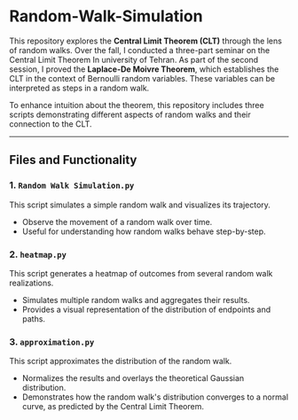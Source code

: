 # Random-Walk-Simulation

This repository explores the **Central Limit Theorem (CLT)** through the lens of random walks. Over the fall, I conducted a three-part seminar on the Central Limit Theorem In university of Tehran. As part of the second session, I proved the **Laplace-De Moivre Theorem**, which establishes the CLT in the context of Bernoulli random variables. These variables can be interpreted as steps in a random walk.

To enhance intuition about the theorem, this repository includes three scripts demonstrating different aspects of random walks and their connection to the CLT.

---

## **Files and Functionality**

### 1. **`Random Walk Simulation.py`**  
   This script simulates a simple random walk and visualizes its trajectory.  
   - Observe the movement of a random walk over time.
   - Useful for understanding how random walks behave step-by-step.

### 2. **`heatmap.py`**  
   This script generates a heatmap of outcomes from several random walk realizations.  
   - Simulates multiple random walks and aggregates their results.
   - Provides a visual representation of the distribution of endpoints and paths.

### 3. **`approximation.py`**  
   This script approximates the distribution of the random walk.  
   - Normalizes the results and overlays the theoretical Gaussian distribution.
   - Demonstrates how the random walk's distribution converges to a normal curve, as predicted by the Central Limit Theorem.



